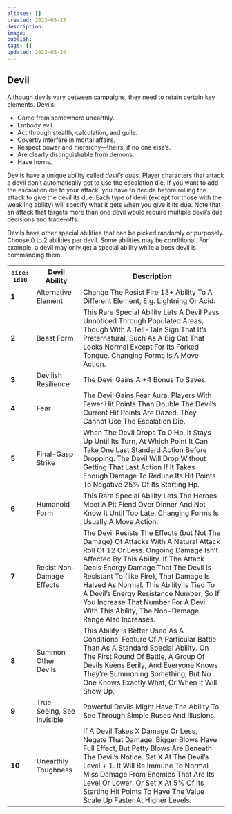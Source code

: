 ```yaml
---
aliases: []
created: 2023-05-23
description: 
image: 
publish: 
tags: []
updated: 2023-05-24
---
```


## Devil

Although devils vary between campaigns, they need to retain certain key elements. Devils:

-   Come from somewhere unearthly.
-   Embody evil.
-   Act through stealth, calculation, and guile.
-   Covertly interfere in mortal affairs.
-   Respect power and hierarchy—theirs, if no one else’s.
-   Are clearly distinguishable from demons.
-   Have horns.

Devils have a unique ability called *devil’s dues*. Player characters that attack a devil don’t automatically get to use the escalation die. If you want to add the escalation die to your attack, you have to decide before rolling the attack to give the devil its due. Each type of devil (except for those with the weakling ability) will specify what it gets when you give it its due. Note that an attack that targets more than one devil would require multiple devil’s due decisions and trade-offs.

Devils have other special abilities that can be picked randomly or purposely. Choose 0 to 2 abilities per devil. Some abilities may be conditional. For example, a devil may only get a special ability while a boss devil is commanding them.

| `dice: 1d10` | **Devil Ability** | **Description** |
|---|---|---|
| **1** | Alternative Element | Change The Resist Fire 13+ Ability To A Different Element, E.g. Lightning Or Acid. |
| **2** | Beast Form | This Rare Special Ability Lets A Devil Pass Unnoticed Through Populated Areas, Though With A Tell-Tale Sign That It’s Preternatural, Such As A Big Cat That Looks Normal Except For Its Forked Tongue. Changing Forms Is A Move Action. |
| **3** | Devilish Resilience | The Devil Gains A +4 Bonus To Saves. |
| **4** | Fear | The Devil Gains Fear Aura. Players With Fewer Hit Points Than Double The Devil’s Current Hit Points Are Dazed. They Cannot Use The Escalation Die. |
| **5** | Final-Gasp Strike | When The Devil Drops To 0 Hp, It Stays Up Until Its Turn, At Which Point It Can Take One Last Standard Action Before Dropping. The Devil Will Drop Without Getting That Last Action If It Takes Enough Damage To Reduce Its Hit Points To Negative 25% Of Its Starting Hp. |
| **6** | Humanoid Form | This Rare Special Ability Lets The Heroes Meet A Pit Fiend Over Dinner And Not Know It Until Too Late. Changing Forms Is Usually A Move Action. |
| **7** | Resist Non-Damage Effects | The Devil Resists The Effects (but Not The Damage) Of Attacks With A Natural Attack Roll Of 12 Or Less. Ongoing Damage Isn’t Affected By This Ability. If The Attack Deals Energy Damage That The Devil Is Resistant To (like Fire), That Damage Is Halved As Normal. This Ability Is Tied To A Devil’s Energy Resistance Number, So If You Increase That Number For A Devil With This Ability, The Non-Damage Range Also Increases. |
| **8** | Summon Other Devils | This Ability Is Better Used As A Conditional Feature Of A Particular Battle Than As A Standard Special Ability. On The First Round Of Battle, A Group Of Devils Keens Eerily, And Everyone Knows They’re Summoning Something, But No One Knows Exactly What, Or When It Will Show Up. |
| **9** | True Seeing, See Invisible | Powerful Devils Might Have The Ability To See Through Simple Ruses And Illusions. |
| **10** | Unearthly Toughness | If A Devil Takes X Damage Or Less, Negate That Damage. Bigger Blows Have Full Effect, But Petty Blows Are Beneath The Devil’s Notice. Set X At The Devil’s Level + 1. It Will Be Immune To Normal Miss Damage From Enemies That Are Its Level Or Lower. Or Set X At 5% Of Its Starting Hit Points To Have The Value Scale Up Faster At Higher Levels. |

